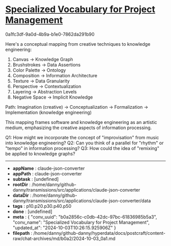 # [Specialized Vocabulary for Project Management](https://claude.ai/chat/b0a2856c-c0db-42dc-97bc-61836985b5a3)

0a1fc3df-9a0d-4b9a-b1e0-7862da291b90

 Here's a conceptual mapping from creative techniques to knowledge engineering:

1. Canvas -> Knowledge Graph
2. Brushstrokes -> Data Assertions
3. Color Palette -> Ontology
4. Composition -> Information Architecture
5. Texture -> Data Granularity
6. Perspective -> Contextualization
7. Layering -> Abstraction Levels
8. Negative Space -> Implicit Knowledge

Path:
Imagination (creative) -> Conceptualization -> Formalization -> Implementation (knowledge engineering)

This mapping frames software and knowledge engineering as an artistic medium, emphasizing the creative aspects of information processing.

Q1: How might we incorporate the concept of "improvisation" from music into knowledge engineering?
Q2: Can you think of a parallel for "rhythm" or "tempo" in information processing?
Q3: How could the idea of "remixing" be applied to knowledge graphs?

---

* **appName** : claude-json-converter
* **appPath** : claude-json-converter
* **subtask** : [undefined]
* **rootDir** : /home/danny/github-danny/transmissions/src/applications/claude-json-converter
* **dataDir** : /home/danny/github-danny/transmissions/src/applications/claude-json-converter/data
* **tags** : p10.p20.p30.p40.p50
* **done** : [undefined]
* **meta** : {
  "conv_uuid": "b0a2856c-c0db-42dc-97bc-61836985b5a3",
  "conv_name": "Specialized Vocabulary for Project Management",
  "updated_at": "2024-10-03T10:26:15.925906Z"
}
* **filepath** : /home/danny/github-danny/hyperdata/docs/postcraft/content-raw/chat-archives/md/b0a2/2024-10-03_0a1.md